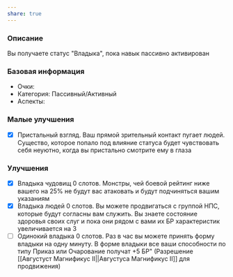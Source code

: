 ```yaml
---
share: true
---
```

### Описание
Вы получаете статус "Владыка", пока навык пассивно активирован
### Базовая информация
- Очки:
- Категория: Пассивный/Активный
- Аспекты: 
### Малые улучшения
- [x] Пристальный взгляд. Ваш прямой зрительный контакт пугает людей. Существо, которое попало под влияние статуса будет чувствовать себя неуютно, когда вы пристально смотрите ему в глаза
### Улучшения
- [x] Владыка чудовищ 0 слотов. Монстры, чей боевой рейтинг ниже вашего на 25% не будут вас атаковать и будут подчиняться вашим указаниям
- [x] Владыка людей 0 слотов. Вы можете продвигаться с группой НПС, которые будут согласны вам служить. Вы знаете состояние здоровья своих слуг и пока они рядом с вами их БР характеристик увеличивается на 3
- [ ] Одинокий владыка 0 слотов. Раз в час вы можете принять форму владыки на одну минуту. В форме владыки все ваши способности по типу Приказ или Очарование получат +5 БР" (Разрешение [[Августуст Магнификус II||Августуса Магнификус II]] для продвижения)